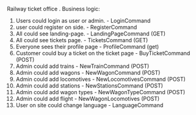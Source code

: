 Railway ticket office .
Business logic: 
1. Users could login as user or admin. - LoginCommand
2. user could register on side. - RegisterCommand
3. All could see landing-page. - LandingPageCommand (GET)
4. All could see tickets page. - TicketsCommand (GET)
5. Everyone sees their profile page - ProfileCommand (get)
6. Customer could buy a ticket on the ticket page - BuyTicketCommand (POST)
7. Admin could add trains - NewTrainCommand (POST)
8. Admin could add wagons - NewWagonCommand (POST)
9. Admin could add locomotives - NewLocomotivesCommand (POST)
10. Admin could add stations - NewStationsCommand (POST)
11. Admin could add wagon types - NewWagonTypeCommand (POST)
12. Admin could add flight - NewWagonLocomotives (POST)
13. User on site could change language - LanguageCommand
